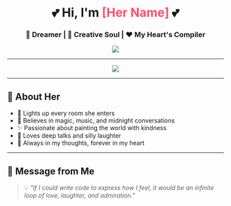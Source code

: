 <h1 align="center">💕 Hi, I'm <span style="color:#ff4d6d">[Her Name]</span> 💕</h1>
<h3 align="center">🌸 Dreamer | 🎨 Creative Soul | ❤️ My Heart's Compiler</h3>

<div align="center">
  <img src="https://readme-typing-svg.demolab.com?lines=Artist+at+Heart;Empathetic+Listener;Adventure+Lover;My+One+and+Only;Made+of+Magic&center=true&width=500&height=30" />
</div>

---

<p align="center">
  <img src="https://komarev.com/ghpvc/?username=[her-github-id]&label=Universe+Loves&color=ff4d6d&style=flat" />
</p>

---

## 🌷 About Her

- 💖 Lights up every room she enters  
- 🌈 Believes in magic, music, and midnight conversations  
- ✨ Passionate about painting the world with kindness  
- 💬 Loves deep talks and silly laughter  
- 📍 Always in my thoughts, forever in my heart

---

## 💌 Message from Me

> 💡 *"If I could write code to express how I feel, it would be an infinite loop of love, laughter, and admiration."*

```js
